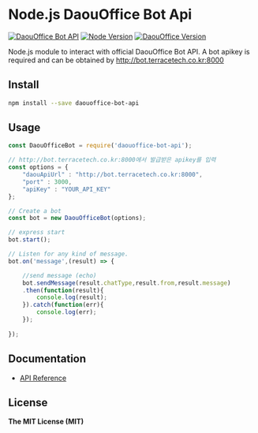 

# Node.js DaouOffice Bot Api
[![DaouOffice Bot API](https://img.shields.io/badge/DaouOffice%20Bot%20API-v.0.1.3-00aced.svg)](https://github.com/DAOUBOT/daouoffice-bot-api/blob/master/docs/api.md)
[![Node Version](https://img.shields.io/node/v/passport.svg)](https://nodejs.org/en/)
[![DaouOffice Version](https://img.shields.io/badge/DaouOffice(Custom)-%3E%3D%202.5.4.0-orange.svg)](http://bot.terracetech.co.kr)

Node.js module to interact with official DaouOffice Bot API. 
A bot apikey is required and can be obtained by http://bot.terracetech.co.kr:8000

## Install

```bash
npm install --save daouoffice-bot-api
```

## Usage

```js
const DaouOfficeBot = require('daouoffice-bot-api');

// http://bot.terracetech.co.kr:8000에서 발급받은 apikey를 입력
const options = {
	"daouApiUrl" : "http://bot.terracetech.co.kr:8000",
	"port" : 3000,
	"apiKey" : "YOUR_API_KEY"
};

// Create a bot
const bot = new DaouOfficeBot(options);

// express start
bot.start();

// Listen for any kind of message.
bot.on('message',(result) => {

	//send message (echo)
	bot.sendMessage(result.chatType,result.from,result.message)
	.then(function(result){
		console.log(result);
	}).catch(function(err){
		console.log(err);
	});
	
});
```

## Documentation

* [API Reference](https://github.com/DAOUBOT/daouoffice-bot-api/blob/master/docs/api.md)

## License

**The MIT License (MIT)**
